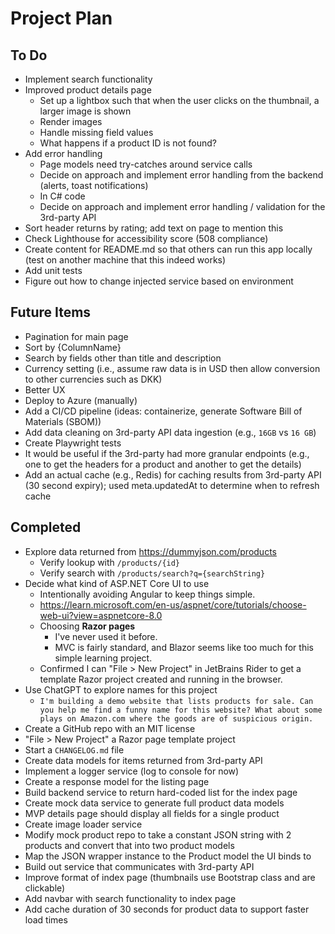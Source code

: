 # Project Plan

## To Do
- Implement search functionality
- Improved product details page
  - Set up a lightbox such that when the user clicks on the thumbnail, a larger image is shown
  - Render images
  - Handle missing field values
  - What happens if a product ID is not found?
- Add error handling 
  - Page models need try-catches around service calls
  - Decide on approach and implement error handling from the backend (alerts, toast notifications)
  - In C# code
  - Decide on approach and implement error handling / validation for the 3rd-party API
- Sort header returns by rating; add text on page to mention this
- Check Lighthouse for accessibility score (508 compliance)
- Create content for README.md so that others can run this app locally (test on another machine that this indeed works) 
- Add unit tests
- Figure out how to change injected service based on environment

## Future Items
- Pagination for main page
- Sort by {ColumnName}
- Search by fields other than title and description
- Currency setting (i.e., assume raw data is in USD then allow conversion to other currencies such as DKK)
- Better UX
- Deploy to Azure (manually)
- Add a CI/CD pipeline (ideas: containerize, generate Software Bill of Materials (SBOM))
- Add data cleaning on 3rd-party API data ingestion (e.g., `16GB` vs `16 GB`)
- Create Playwright tests
- It would be useful if the 3rd-party had more granular endpoints (e.g., one to get the headers for a product and another to get the details)
- Add an actual cache (e.g., Redis) for caching results from 3rd-party API (30 second expiry); used meta.updatedAt to determine when to refresh cache

## Completed
- Explore data returned from https://dummyjson.com/products
  - Verify lookup with `/products/{id}`
  - Verify search with `/products/search?q={searchString}`
- Decide what kind of ASP.NET Core UI to use
  - Intentionally avoiding Angular to keep things simple.
  - https://learn.microsoft.com/en-us/aspnet/core/tutorials/choose-web-ui?view=aspnetcore-8.0
  - Choosing **Razor pages**
    - I've never used it before.
    - MVC is fairly standard, and Blazor seems like too much for this simple learning project.
  - Confirmed I can "File > New Project" in JetBrains Rider to get a template Razor project created and running in the browser.
- Use ChatGPT to explore names for this project
  - `I'm building a demo website that lists products for sale. Can you help me find a funny name for this website? What about some plays on Amazon.com where the goods are of suspicious origin.`
- Create a GitHub repo with an MIT license
- "File > New Project" a Razor page template project
- Start a `CHANGELOG.md` file
- Create data models for items returned from 3rd-party API
- Implement a logger service (log to console for now)
- Create a response model for the listing page
- Build backend service to return hard-coded list for the index page
- Create mock data service to generate full product data models
- MVP details page should display all fields for a single product
- Create image loader service
- Modify mock product repo to take a constant JSON string with 2 products and convert that into two product models
- Map the JSON wrapper instance to the Product model the UI binds to
- Build out service that communicates with 3rd-party API
- Improve format of index page (thumbnails use Bootstrap class and are clickable)
- Add navbar with search functionality to index page
- Add cache duration of 30 seconds for product data to support faster load times